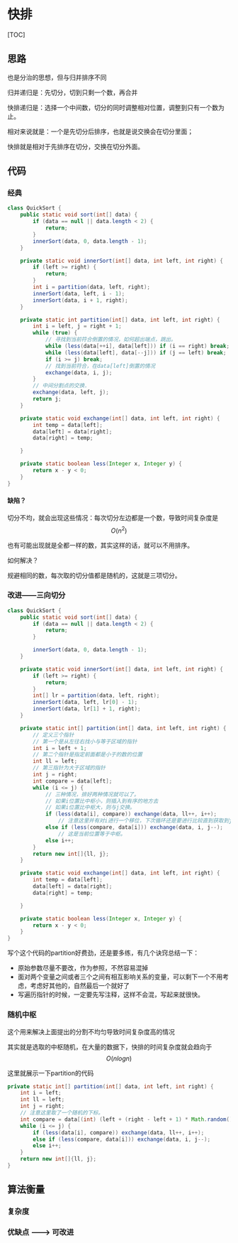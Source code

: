 # 快排

[TOC]



## 思路

也是分治的思想，但与归并排序不同

归并递归是：先切分，切到只剩一个数，再合并

快排递归是：选择一个中间数，切分的同时调整相对位置，调整到只有一个数为止。

相对来说就是：一个是先切分后排序，也就是说交换会在切分里面；

快排就是相对于先排序在切分，交换在切分外面。



## 代码



### 经典

```java
class QuickSort {
    public static void sort(int[] data) {
        if (data == null || data.length < 2) {
            return;
        }
        innerSort(data, 0, data.length - 1);
    }

    private static void innerSort(int[] data, int left, int right) {
        if (left >= right) {
            return;
        }
        int i = partition(data, left, right);
        innerSort(data, left, i - 1);
        innerSort(data, i + 1, right);
    }

    private static int partition(int[] data, int left, int right) {
        int i = left, j = right + 1;
        while (true) {
            // 寻找到当前符合倒置的情况，如何超出端点，跳出。
            while (less(data[++i], data[left])) if (i == right) break;
            while (less(data[left], data[--j])) if (j == left) break;
            if (i >= j) break;
            // 找到当前符合，在data[left]倒置的情况
            exchange(data, i, j);
        }
        // 中间分割点的交换.
        exchange(data, left, j);
        return j;
    }

    private static void exchange(int[] data, int left, int right) {
        int temp = data[left];
        data[left] = data[right];
        data[right] = temp;

    }

    private static boolean less(Integer x, Integer y) {
        return x - y < 0;
    }
}
```

#### 缺陷？

切分不均，就会出现这些情况：每次切分左边都是一个数，导致时间复杂度是 $$O(n^2)$$ 

也有可能出现就是全都一样的数，其实这样的话，就可以不用排序。

如何解决？

规避相同的数，每次取的切分值都是随机的，这就是三项切分。



### 改进——三向切分

```java
class QuickSort {
    public static void sort(int[] data) {
        if (data == null || data.length < 2) {
            return;
        }

        innerSort(data, 0, data.length - 1);
    }

    private static void innerSort(int[] data, int left, int right) {
        if (left >= right) {
            return;
        }
        int[] lr = partition(data, left, right);
        innerSort(data, left, lr[0] - 1);
        innerSort(data, lr[1] + 1, right);
    }

    private static int[] partition(int[] data, int left, int right) {
        // 定义三个指针
        // 第一个是从左往右找小与等于区域的指针
        int i = left + 1;
        // 第二个指针是指定前面都是小于的数的位置
        int ll = left;
        // 第三指针为大于区域的指针
        int j = right;
        int compare = data[left];
        while (i <= j) {
            // 三种情况，排好两种情况就可以了。
            // 如果i位置比中枢小，则插入到有序的地方去
            // 如果i位置比中枢大，则与j交换。
            if (less(data[i], compare)) exchange(data, ll++, i++);
                // 注意这里并有对i进行一个移位，下次循环还是要进行比较直到获取到j位置为小于compare
            else if (less(compare, data[i])) exchange(data, i, j--);
                // 这是当前位置等于中枢。
            else i++;
        }
        return new int[]{ll, j};
    }

    private static void exchange(int[] data, int left, int right) {
        int temp = data[left];
        data[left] = data[right];
        data[right] = temp;

    }

    private static boolean less(Integer x, Integer y) {
        return x - y < 0;
    }
}
```

写个这个代码的partition好费劲，还是要多练，有几个诀窍总结一下：

- 原始参数尽量不要改，作为参照，不然容易混掉
- 面对两个变量之间或者三个之间有相互影响关系的变量，可以剩下一个不用考虑，考虑好其他的，自然最后一个就好了
- 写遍历指针的时候，一定要先写注释，这样不会混，写起来就很快。



### 随机中枢

这个用来解决上面提出的分割不均匀导致时间复杂度高的情况

其实就是选取的中枢随机，在大量的数据下，快排的时间复杂度就会趋向于$$O(nlogn)$$

这里就展示一下partition的代码

```java
private static int[] partition(int[] data, int left, int right) {
    int i = left;
    int ll = left;
    int j = right;
    // 注意这里取了一个随机的下标。
    int compare = data[(int) (left + (right - left + 1) * Math.random())];
    while (i <= j) {
        if (less(data[i], compare)) exchange(data, ll++, i++);
        else if (less(compare, data[i])) exchange(data, i, j--);
        else i++;
    }
    return new int[]{ll, j};
}
```





## 算法衡量

### 复杂度





### 优缺点 ---> 可改进

